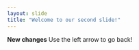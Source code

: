 ```yaml
---
layout: slide
title: "Welcome to our second slide!"
---
```

**New changes**
Use the left arrow to go back!
